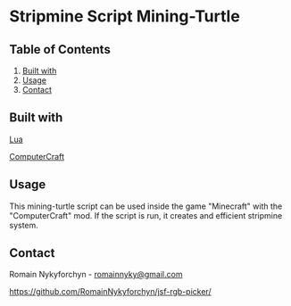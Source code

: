 # Stripmine Script Mining-Turtle

## Table of Contents

1. [Built with](#built-with)
2. [Usage](#usage)
3. [Contact](#contact)

## Built with <a name="built-with"></a>

[Lua](https://www.lua.org/)

[ComputerCraft](https://www.computercraft.info/)

## Usage <a name="usage"></a>

This mining-turtle script can be used inside the game "Minecraft" with the "ComputerCraft" mod. If the script is run, it creates and efficient stripmine system.

## Contact <a name="contact"></a>

Romain Nykyforchyn - romainnyky@gmail.com

https://github.com/RomainNykyforchyn/jsf-rgb-picker/

